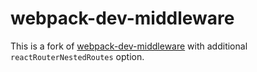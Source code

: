 # webpack-dev-middleware

This is a fork of [webpack-dev-middleware](https://github.com/webpack/webpack-dev-middleware) with additional `reactRouterNestedRoutes` option. 
